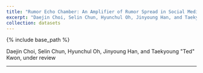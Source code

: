 ```yaml
---
title: "Rumor Echo Chamber: An Amplifier of Rumor Spread in Social Media"
excerpt: "Daejin Choi, Selin Chun, Hyunchul Oh, Jinyoung Han, and Taekyoung 'Ted' Kwon"
collection: datasets
---
```


{% include base_path %}

Daejin Choi, Selin Chun, Hyunchul Oh, Jinyoung Han, and Taekyoung "Ted" Kwon, under review

-----



